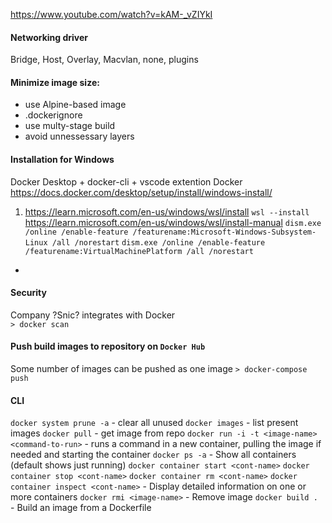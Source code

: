 https://www.youtube.com/watch?v=kAM-_vZIYkI

#### Networking driver

Bridge, Host, Overlay, Macvlan, none, plugins

#### Minimize image size:

- use Alpine-based image
- .dockerignore
- use multy-stage build
- avoid unnessessary layers

#### Installation for Windows

Docker Desktop + docker-cli + vscode extention Docker<br>
https://docs.docker.com/desktop/setup/install/windows-install/

1. https://learn.microsoft.com/en-us/windows/wsl/install
   `wsl --install`
   https://learn.microsoft.com/en-us/windows/wsl/install-manual
   `dism.exe /online /enable-feature /featurename:Microsoft-Windows-Subsystem-Linux /all /norestart`
   `dism.exe /online /enable-feature /featurename:VirtualMachinePlatform /all /norestart`

-

#### Security

Company ?Snic? integrates with Docker<br>
`> docker scan`

#### Push build images to repository on `Docker Hub`

Some number of images can be pushed as one image `> docker-compose push`

#### CLI

`docker system prune -a` - clear all unused
`docker images` - list present images
`docker pull` - get image from repo
`docker run -i -t <image-name> <command-to-run>` - runs a command in a new container, pulling the image if needed and starting the container
`docker ps -a` - Show all containers (default shows just running)
`docker container start <cont-name>`
`docker container stop <cont-name>`
`docker container rm <cont-name>`
`docker container inspect <cont-name>` - Display detailed information on one or more containers
`docker rmi <image-name>` - Remove image
`docker build . ` - Build an image from a Dockerfile
